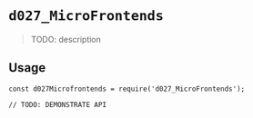 # `d027_MicroFrontends`

> TODO: description

## Usage

```
const d027Microfrontends = require('d027_MicroFrontends');

// TODO: DEMONSTRATE API
```
